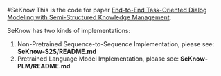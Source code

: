 #SeKnow
This is the code for paper [End-to-End Task-Oriented Dialog Modeling with Semi-Structured Knowledge Management](https://arxiv.org/abs/2106.11796).

SeKnow has two kinds of implementations:
   1. Non-Pretrained Sequence-to-Sequence Implementation, please see: **SeKnow-S2S/README.md**
   2. Pretrained Language Model Implementation, please see: **SeKnow-PLM/README.md**


